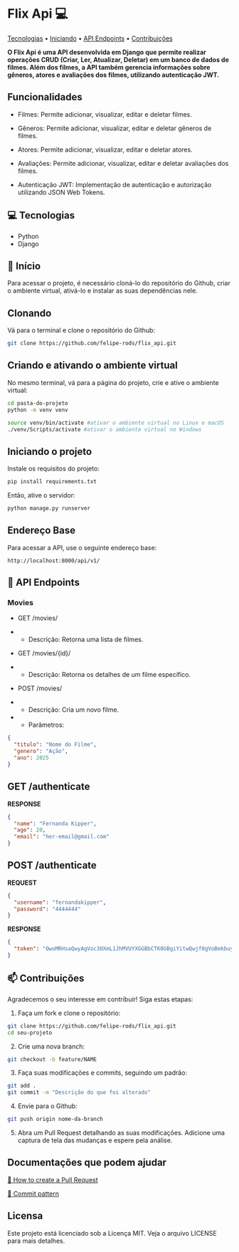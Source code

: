 <h1 style="font-weight: bold;">Flix Api 💻</h1>

<p>
 <a href="#technologies">Tecnologias</a> • 
 <a href="#started">Iniciando</a> • 
 <a href="#routes">API Endpoints</a> •
 <a href="#contribute">Contribuições</a>
</p>

<b>O Flix Api é uma API desenvolvida em Django que permite realizar operações CRUD (Criar, Ler, Atualizar, Deletar) em um banco de dados de filmes. Além dos filmes, a API também gerencia informações sobre gêneros, atores e avaliações dos filmes, utilizando autenticação JWT.</b>

<h2>Funcionalidades</h2>

- Filmes: Permite adicionar, visualizar, editar e deletar filmes.

- Gêneros: Permite adicionar, visualizar, editar e deletar gêneros de filmes.

- Atores: Permite adicionar, visualizar, editar e deletar atores.

- Avaliações: Permite adicionar, visualizar, editar e deletar avaliações dos filmes.

- Autenticação JWT: Implementação de autenticação e autorização utilizando JSON Web Tokens.

<h2 id="technologies">💻 Tecnologias</h2>

- Python
- Django

<h2 id="started">🚀 Início</h2>

Para acessar o projeto, é necessário cloná-lo do repositório do Github, criar o ambiente virtual, ativá-lo e instalar as suas dependências nele.

<h2>Clonando</h2>

Vá para o terminal e clone o repositório do Github:

```bash
git clone https://github.com/felipe-rods/flix_api.git
```

<h2>Criando e ativando o ambiente virtual</h2>

No mesmo terminal, vá para a página do projeto, crie e ative o ambiente virtual:

```bash
cd pasta-do-projeto
python -m venv venv

source venv/bin/activate #ativar o ambiente virtual no Linux e macOS
./venv/Scripts/activate #ativar o ambiente virtual no Windows
```

<h2>Iniciando o projeto</h2>

Instale os requisitos do projeto:

```bash
pip install requirements.txt
```
Então, ative o servidor:

```bash
python manage.py runserver
```

<h2>Endereço Base</h2>

Para acessar a API, use o seguinte endereço base:

```
http://localhost:8000/api/v1/
```

<h2 id="routes">📍 API Endpoints</h2>

### Movies

- GET /movies/

- - Descrição: Retorna uma lista de filmes.

- GET /movies/{id}/

- - Descrição: Retorna os detalhes de um filme específico.

- POST /movies/

- - Descrição: Cria um novo filme.

- - Parâmetros:

```Json
{
  "titulo": "Nome do Filme",
  "genero": "Ação",
  "ano": 2025
}
```

<h2 id="get-auth-detail">GET /authenticate</h2>

**RESPONSE**
```json
{
  "name": "Fernanda Kipper",
  "age": 20,
  "email": "her-email@gmail.com"
}
```

<h2 id="post-auth-detail">POST /authenticate</h2>

**REQUEST**
```json
{
  "username": "fernandakipper",
  "password": "4444444"
}
```

**RESPONSE**
```json
{
  "token": "OwoMRHsaQwyAgVoc3OXmL1JhMVUYXGGBbCTK0GBgiYitwQwjf0gVoBmkbuyy0pSi"
}
```

<h2 id="contribute">📫 Contribuições</h2>

Agradecemos o seu interesse em contribuir! Siga estas etapas:

1. Faça um fork e clone o repositório:

```bash
git clone https://github.com/felipe-rods/flix_api.git
cd seu-projeto
```

2. Crie uma nova branch:

```bash
git checkout -b feature/NAME
```

3. Faça suas modificações e commits, seguindo um padrão:

```bash
git add .
git commit -m "Descrição do que foi alterado"
```

4. Envie para o Github:
```bash
git push origin nome-da-branch
```

5. Abra um Pull Request detalhando as suas modificações. Adicione uma captura de tela das mudanças e espere pela análise.

<h2>Documentações que podem ajudar</h2>

[📝 How to create a Pull Request](https://www.atlassian.com/br/git/tutorials/making-a-pull-request)

[💾 Commit pattern](https://gist.github.com/joshbuchea/6f47e86d2510bce28f8e7f42ae84c716)

<h2>Licensa</h2>

Este projeto está licenciado sob a Licença MIT. Veja o arquivo LICENSE para mais detalhes.
